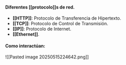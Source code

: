 #### Diferentes [[protocolo]]s de red.
- **[[HTTP]]**: Protocolo de Transferencia de Hipertexto.
- **[[TCP]]**: Protocolo de Control de Transmisión.
- **[[IP]]**: Protocolo de Internet.
- **[[Ethernet]]**.

#### Como interactúan:
![[Pasted image 20250515224642.png]]